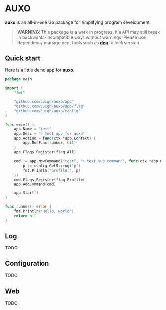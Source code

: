 # AUXO

**auxo** is an all-in-one Go package for simplifying program development.

> **WARNING**: This package is a work in progress. It's API may still break in backwards-incompatible ways without warnings. Please use dependency management tools such as **[dep](https://github.com/golang/dep)** to lock version.

## Quick start

Here is a little demo app for **auxo**.

```go
package main

import (
	"fmt"

	"github.com/cuigh/auxo/app"
	"github.com/cuigh/auxo/app/flag"
	"github.com/cuigh/auxo/config"
)

func main() {
	app.Name = "test"
	app.Desc = "a test app for auxo"
	app.Action = func(ctx *app.Context) {
		app.RunFunc(runner, nil)
	}
	app.Flags.Register(flag.All)

	cmd := app.NewCommand("test", "a test sub command", func(ctx *app.Context) {
		p := config.GetString("p")
		fmt.Println("profile:", p)
	})
	cmd.Flags.Register(flag.Profile)
	app.AddCommand(cmd)

	app.Start()
}

func runner() error {
	fmt.Println("Hello, world")
	return nil
}
```

## Log

TODO

## Configuration

TODO

## Web

TODO